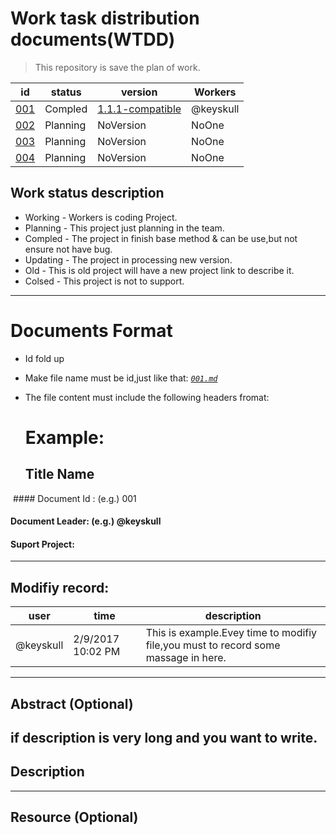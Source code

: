 # Work task distribution documents(WTDD)

> This repository is save the plan of work.

 id | status | version | Workers
 ------------- | -------- | --------- | -----
 [001](001.md) | Compled  | [1.1.1-compatible](https://github.com/Big2/FirebaseUI-Android/tree/1.1.1-compatible) | @keyskull 
 [002](002.md) | Planning | NoVersion | NoOne
 [003](003.md) | Planning | NoVersion | NoOne
 [004](004.md) | Planning | NoVersion | NoOne
 
## Work status description

* Working - Workers is coding Project.
* Planning - This project just planning in the team.
* Compled - The project in finish base method & can be use,but not ensure not have bug.
* Updating - The project in processing new version.
* Old - This is old project will have a new project link to describe it.
* Colsed - This project is not to support.


----------------------------------------------------
 
# Documents Format
* Id fold up
* Make file name must be id,just like that: [*`001.md`*](001.md)
* The file content must include the following headers fromat:
  
  # Example:
  ## Title Name
  #### Document Id : (e.g.) 001
  #### Document Leader: (e.g.) @keyskull
  #### Suport Project:
 
 -----------------------
 ## Modifiy record:
 user|time|description
 ----|----|----
 @keyskull |2/9/2017 10:02 PM| This is example.Evey time to modifiy file,you must to record some massage in here.
 -----------------
 ## Abstract (Optional)
 if description is very long and you want to write.
 -----------------
 ## Description
  ----------------
  ## Resource (Optional)
